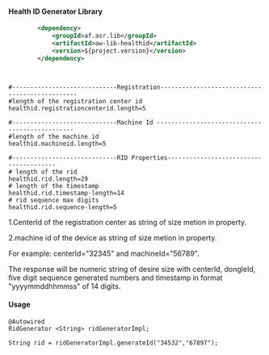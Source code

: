 #### Health ID Generator Library

```xml
		<dependency>
			<groupId>af.asr.lib</groupId>
			<artifactId>aw-lib-healthid</artifactId>
			<version>${project.version}</version>
		</dependency>
```

```properties


#-----------------------------Registration-----------------------------------------------
#length of the registration center id
healthid.registrationcenterid.length=5

#-----------------------------Machine Id -----------------------------------------------
#length of the machine id
healthid.machineid.length=5

#-----------------------------RID Properties---------------------------------------
# length of the rid
healthid.rid.length=29
# length of the timestamp
healthid.rid.timestamp-length=14
# rid sequence max digits
healthid.rid.sequence-length=5

```

1.CenterId of the registration center as string of size metion in property.

2.machine id of the device as string of size metion in property.

For example: centerId="32345" and machineId="56789".

The response will be numeric string of desire size with centerId, dongleId, five digit sequence generated numbers and timestamp in format "yyyymmddhhmmss" of 14 digits.

#### Usage

```
@Autowired
RidGenerator <String> ridGeneratorImpl;

String rid = ridGeneratorImpl.generateId("34532","67897");
```